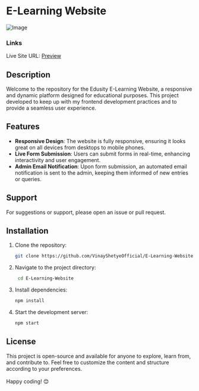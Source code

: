 # E-Learning Website
 
![Image](https://github.com/VinayShetyeOfficial/E-Learning-Website/assets/100470361/92e04697-c838-453c-9cfc-c24ca361a5e0)

### Links
Live Site URL: [Preview](https://665283adeb7d05ce215fb9b3--aquamarine-tarsier-2fd456.netlify.app/)

## Description
Welcome to the repository for the Edusity E-Learning Website, a responsive and dynamic platform designed for educational purposes. This project developed to keep up with my frontend development practices and to provide a seamless user experience.

## Features

- **Responsive Design**: The website is fully responsive, ensuring it looks great on all devices from desktops to mobile phones.
- **Live Form Submission**: Users can submit forms in real-time, enhancing interactivity and user engagement.
- **Admin Email Notification**: Upon form submission, an automated email notification is sent to the admin, keeping them informed of new entries or queries.


## Support 

For suggestions or support, please open an issue or pull request.

## Installation
1. Clone the repository:
   ```bash
   git clone https://github.com/VinayShetyeOfficial/E-Learning-Website.git
   ```

2. Navigate to the project directory:
   ```bash
    cd E-Learning-Website
   ```
   
3. Install dependencies:
   ```bash
   npm install 
   ```

4. Start the development server:
   ```bash
   npm start
   ```

## License
This project is open-source and available for anyone to explore, learn from, and contribute to.
Feel free to customize the content and structure according to your preferences. <br><br> Happy coding! 😊

